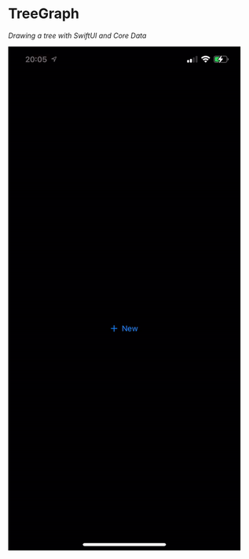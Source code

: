 # TreeGraph
*Drawing a tree with SwiftUI and Core Data*

![Demo](https://github.com/patmalt/TreeGraph/blob/main/Images/demo.gif)
